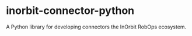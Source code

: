 # inorbit-connector-python
A Python library for developing connectors the InOrbit RobOps ecosystem.
